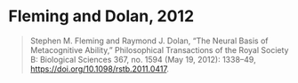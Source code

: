 # Fleming and Dolan, 2012

> Stephen M. Fleming and Raymond J. Dolan, “The Neural Basis of Metacognitive Ability,” Philosophical Transactions of the Royal Society B: Biological Sciences 367, no. 1594 (May 19, 2012): 1338–49, <https://doi.org/10.1098/rstb.2011.0417>.

